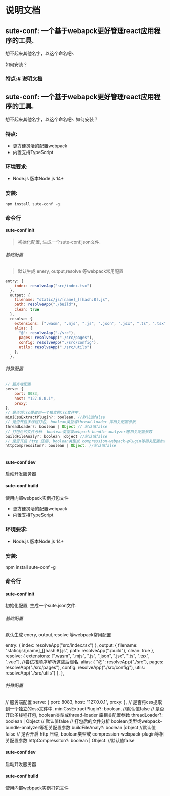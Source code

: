 # 说明文档

## sute-conf: 一个基于webapck更好管理react应用程序的工具.

想不起来其他名字，以这个命名吧~

如何安装？

### 特点:# 说明文档
## sute-conf: 一个基于webapck更好管理react应用程序的工具.
想不起来其他名字，以这个命名吧~
如何安装？
### 特点:

- 更方便灵活的配置webpack
- 内置支持TypeScript
### 环境要求:

- Node.js 版本Node.js 14+
### 安装:
```shell
npm install sute-conf -g
```
### 命令行
#### sute-conf  init
> 初始化配置, 生成一个sute-conf.json文件.

###### 基础配置
> 默认生成 enery, output,resolve 等webpack常用配置

```javascript
entry: {
    index: resolveApp("src/index.tsx")
  },
  output: {
    filename: "static/js/[name]_[[hash:8].js",
    path: resolveApp("./build"),
    clean: true
  },
  resolve: {
    extensions: [".wasm", ".mjs", ".js", ".json", ".jsx", ".ts", ".tsx", ".vue"], //尝试按顺序解析这些后缀名.
    alias: {
      "@": resolveApp("./src"),
      pages: resolveApp("./src/pages"),
      config: resolveApp("./src/config"),
      utils: resolveApp("./src/utils")
    },
  },
```
###### 特殊配置
```javascript
// 服务端配置
serve: {
    port: 8083,
    host: "127.0.0.1",
    proxy:
},
// 是否将css提取到一个独立的css文件中.
miniCssExtractPlugin?: boolean, //默认值false
// 是否开启多线程打包, boolean类型或thread-loader 库相关配置参数
threadLoader?: boolean | Object // 默认值false
// 打包后的文件分析  boolean类型或webpack-bundle-analyzer等相关配置参数
buildFileAnaly?: boolean |object //默认值false
// 是否开启 http 压缩, boolean类型或 compression-webpack-plugin等相关配置参数
httpCompressiton?: boolean | Object. //默认值false
  
```

#### sute-conf dev
启动开发服务器
#### sute-conf build
使用内部webpack实例打包文件


- 更方便灵活的配置webpack
- 内置支持TypeScript

### 环境要求:

- Node.js 版本Node.js 14+

### 安装:

npm install sute-conf -g

### 命令行

#### sute-conf init

初始化配置, 生成一个sute.json文件.

###### 基础配置

默认生成 enery, output,resolve 等webpack常用配置

entry: {
    index: resolveApp("src/index.tsx")
  },
  output: {
    filename: "static/js/[name]_[[hash:8].js",
    path: resolveApp("./build"),
    clean: true
  },
  resolve: {
    extensions: [".wasm", ".mjs", ".js", ".json", ".jsx", ".ts", ".tsx", ".vue"], //尝试按顺序解析这些后缀名.
    alias: {
      "@": resolveApp("./src"),
      pages: resolveApp("./src/pages"),
      config: resolveApp("./src/config"),
      utils: resolveApp("./src/utils")
    },
  },

###### 特殊配置

// 服务端配置
serve: {
    port: 8083,
    host: "127.0.0.1",
    proxy:
},
// 是否将css提取到一个独立的css文件中.
miniCssExtractPlugin?: boolean, //默认值false
// 是否开启多线程打包, boolean类型或thread-loader 库相关配置参数
threadLoader?: boolean | Object // 默认值false
// 打包后的文件分析  boolean类型或webpack-bundle-analyzer等相关配置参数
buildFileAnaly?: boolean |object //默认值false
// 是否开启 http 压缩, boolean类型或 compression-webpack-plugin等相关配置参数
httpCompressiton?: boolean | Object. //默认值false

#### sute-conf dev

启动开发服务器

#### sute-conf build

使用内部webpack实例打包文件

